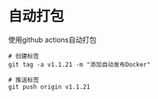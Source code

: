 # 自动打包

使用github actions自动打包

```shell
# 创建标签
git tag -a v1.1.21 -m "添加自动发布Docker"

# 推送标签
git push origin v1.1.21
```
